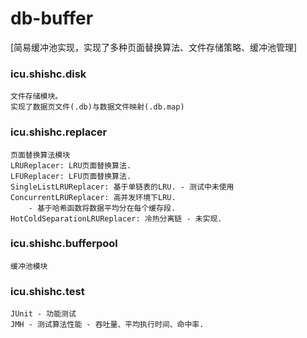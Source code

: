 # db-buffer

[简易缓冲池实现，实现了多种页面替换算法、文件存储策略、缓冲池管理]

### icu.shishc.disk
    文件存储模块。
    实现了数据页文件(.db)与数据文件映射(.db.map)
### icu.shishc.replacer
    页面替换算法模块
    LRUReplacer: LRU页面替换算法.
    LFUReplacer: LFU页面替换算法.
    SingleListLRUReplacer: 基于单链表的LRU. - 测试中未使用
    ConcurrentLRUReplacer: 高并发环境下LRU.
        - 基于哈希函数将数据平均分在每个缓存段.
    HotColdSeparationLRUReplacer: 冷热分离链 - 未实现.
### icu.shishc.bufferpool
    缓冲池模块
### icu.shishc.test
    JUnit - 功能测试
    JMH - 测试算法性能 - 吞吐量、平均执行时间、命中率.
